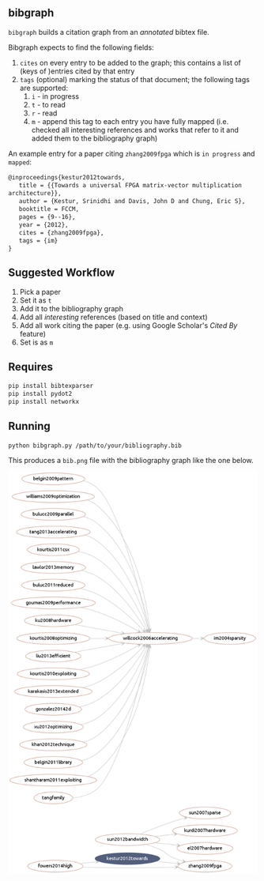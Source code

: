 ## bibgraph

`bibgraph` builds a citation graph from an _annotated_ bibtex file.

Bibgraph expects to find the following fields:
1. `cites` on every entry to be added to the graph; this contains a
   list of (keys of )entries cited by that entry
2. `tags` (optional) marking the status of that document; the
   following tags are supported:
   1. `i` - in progress
   2. `t` - to read
   3. `r` - read
   4. `m` - append this tag to each entry you have fully mapped
      (i.e. checked all interesting references and works that refer to
      it and added them to the bibliography graph)

An example entry for a paper citing `zhang2009fpga` which is `in
progress` and `mapped`:

```
@inproceedings{kestur2012towards,
   title = {{Towards a universal FPGA matrix-vector multiplication architecture}},
   author = {Kestur, Srinidhi and Davis, John D and Chung, Eric S},
   booktitle = FCCM,
   pages = {9--16},
   year = {2012},
   cites = {zhang2009fpga},
   tags = {im}
}
```

## Suggested Workflow

1. Pick a paper
2. Set it as `t`
2. Add it to the bibliography graph
3. Add all _interesting_ references (based on title and context)
4. Add all work citing the paper (e.g. using Google Scholar's _Cited By_ feature)
5. Set is as `m`

## Requires

```
pip install bibtexparser
pip install pydot2
pip install networkx
```

## Running

`python bibgraph.py /path/to/your/bibliography.bib`

This produces a `bib.png` file with the bibliography graph like the one below.

![Example bibgraph](/bib.png?raw=true "Example bibgraph")
